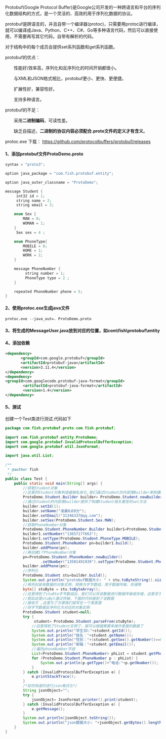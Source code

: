 Protobuf(Google Protocol Buffer)是Google公司开发的一种跨语言和平台的序列化数据结构的方式，是一个灵活的、高效的用于序列化数据的协议。

protobuf是跨语言的，并且自带一个编译器(protoc)，只需要用protoc进行编译，就可以编译成Java、Python、C++、C#、Go等多种语言代码，然后可以直接使用，不需要再写其它代码，自带有解析的代码。

对于结构中的每个成员会提供set系列函数和get系列函数。

protobuf的优点：

　　性能好/效率高，序列化和反序列化的时间开销都很小。

　　与XML和JSON格式相比，protobuf更小、更快、更便捷。

　　扩展性好，兼容性好。

　　支持多种语言。

protobuf的不足：

　　采用**二进制编码**，可读性差。

　　缺乏自描述，**二进制的协议内容必须配合.proto文件的定义才有含义**。

protoc.exe 下载： https://github.com/protocolbuffers/protobuf/releases

#### **1、添加protobuf文件ProtoDemo.proto**

```java
syntax = "proto3";

option java_package = "com.fish.protobuf.entity";

option java_outer_classname = "ProtoDemo";

message Student {
     int32 id = 1;
     string name = 2;
     string email = 3;

    enum Sex {
        MAN = 0;
        WOMAN = 1;
    }
     Sex sex = 4 ;

    enum PhoneType{
        MOBILE = 0;
        HOME = 1;
        WORK = 2;
    }

    message PhoneNumber {
         string number = 1;
         PhoneType type = 2 ;
    }

    repeated PhoneNumber phone = 5;
}
```

#### **2、使用protoc.exe生成java文件**

```protobuf
protoc.exe --java_out=. ProtoDemo.proto
```

#### **3、将生成的MessageUser.java放到对应的位置，如com\\fish\\protobuf\entity**

#### **4、添加依赖**

```xml
<dependency>
       <groupId>com.google.protobuf</groupId>
       <artifactId>protobuf-java</artifactId>
       <version>3.11.4</version>
</dependency>
<dependency>
<groupId>com.googlecode.protobuf-java-format</groupId>
        <artifactId>protobuf-java-format</artifactId>
        <version>1.4</version>
</dependency>
```

#### **5、测试**

创建一个Test类进行测试.代码如下

```java
package com.fish.protobuf.proto.com.fish.protobuf;
 
import com.fish.protobuf.entity.ProtoDemo;
import com.google.protobuf.InvalidProtocolBufferException;
import com.google.protobuf.util.JsonFormat;
 
import java.util.List;
 
/**
 * @author fish
 */
public class Test {
    public static void main(String[] args) {
        //获取Student对象
        //这里的Student对象构造器被私有化,我们通过Student的内部类Builder来构建builder
        ProtoDemo.Student.Builder builder= ProtoDemo.Student.newBuilder();
        //通过Student的内部类builder提供了构建Student相关属性的set方法
        builder.setId(1);
        builder.setName("凌晨0点0分");
        builder.setEmail("31346337@qq.com");
        builder.setSex(ProtoDemo.Student.Sex.MAN);
        //获取PhoneNumber对象
        ProtoDemo.Student.PhoneNumber.Builder builder1=ProtoDemo.Student.PhoneNumber.newBuilder();
        builder1.setNumber("13657177663");
        builder1.setType(ProtoDemo.Student.PhoneType.MOBILE);
        ProtoDemo.Student.PhoneNumber pn=builder1.build();
        builder.addPhone(pn);
        //再创建1个PhoneNumber对象
        pn=ProtoDemo.Student.PhoneNumber.newBuilder()
                .setNumber("13581491939").setType(ProtoDemo.Student.PhoneType.HOME).build();
        builder.addPhone(pn);
        //序列化
        ProtoDemo.Student stu=builder.build();
        System.out.println("protobuf数据大小: " + stu.toByteString().size());
        //再将封装有数据的对象实例，转换为字节数组，用于数据传输、存储等
        byte[] stuByte = stu.toByteArray();
        //这里得到了stuBte字节数组后，我们可以将该数据进行数据传输或存储，这里至于用什么技术传输就根据具体情况而定
        //假如这里stuByt通过传输，下面的代码接到了该数据
        //接收方 ,这里为了方便我们就写在一个类里面
        //将字节数据反序列化为对应的对象实例
        ProtoDemo.Student student=null;
        try {
             student= ProtoDemo.Student.parseFrom(stuByte);
            //这里得到了Student实例了，就可以根据需要来操作里面的数据了
            System.out.println("学生ID:"+student.getId());
            System.out.println("姓名："+student.getName());
            System.out.println("性别："+(student.getSex().getNumber()==0?"男":"女"));
            System.out.println("邮箱："+student.getEmail());
            //遍历phoneNumber字段
            List<ProtoDemo.Student.PhoneNumber> phList = student.getPhoneList();
            for (ProtoDemo.Student.PhoneNumber p : phList) {
                System.out.println(p.getType()+"电话:"+p.getNumber());
            }
        } catch (InvalidProtocolBufferException e) {
            e.printStackTrace();
        }
        /*如何快速的进行json格式化*/
        String jsonObject="";
        try {
            jsonObject= JsonFormat.printer().print(student);
        } catch (InvalidProtocolBufferException e) {
            e.getMessage();
        }
        System.out.println(jsonObject.toString());
        System.out.println("json数据大小: "+jsonObject.getBytes().length);
    }
}
```

